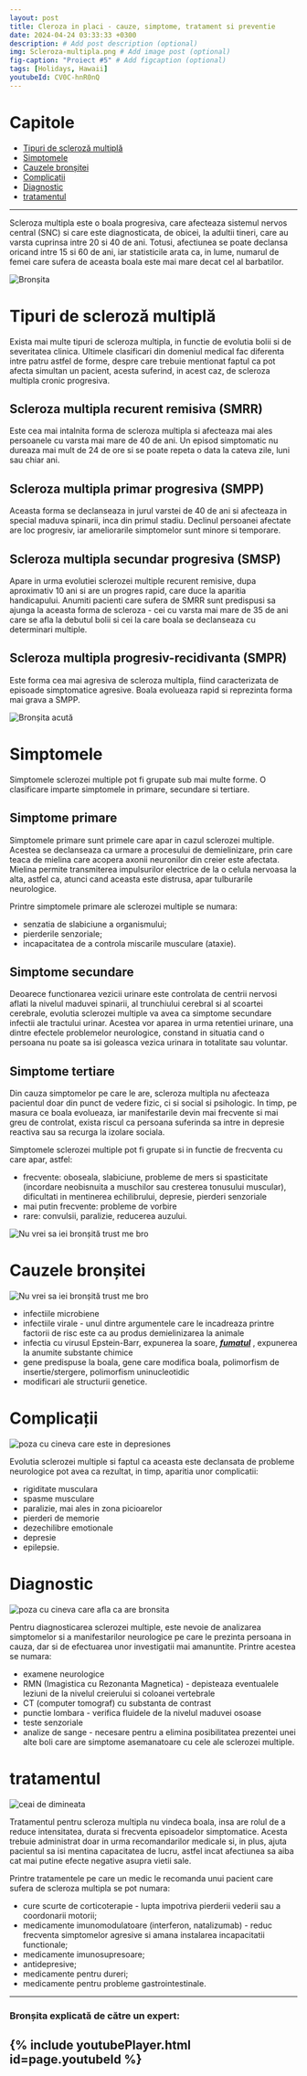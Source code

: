 ```yaml
---
layout: post
title: Cleroza in placi - cauze, simptome, tratament si preventie
date: 2024-04-24 03:33:33 +0300
description: # Add post description (optional)
img: Scleroza-multipla.png # Add image post (optional)
fig-caption: "Proiect #5" # Add figcaption (optional)
tags: [Holidays, Hawaii]
youtubeId: CV0C-hnR0nQ
---
```


# **Capitole**
* <A href="#Tipuri-de-scleroză-multiplă">Tipuri de scleroză multiplă</A>
* <A href="#simptomele">Simptomele</A>
* <A href="#cauzele-bronșitei">Cauzele bronșitei</A>
* <A href="#complicații">Complicații</A>
* <A href="#diagnostic">Diagnostic</A>
* <A href="#tratamentul">tratamentul</A>

---

Scleroza multipla este o boala progresiva, care afecteaza sistemul nervos central (SNC) si care este diagnosticata, de obicei, la adultii tineri, care au varsta cuprinsa intre 20 si 40 de ani. Totusi, afectiunea se poate declansa oricand intre 15 si 60 de ani, iar statisticile arata ca, in lume, numarul de femei care sufera de aceasta boala este mai mare decat cel al barbatilor.

![Bronșita]({{site.baseurl}}/assets/img/scleroza-multipla.jpg)

# **Tipuri de scleroză multiplă**
Exista mai multe tipuri de scleroza multipla, in functie de evolutia bolii si de severitatea clinica. Ultimele clasificari din domeniul medical fac diferenta intre patru astfel de forme, despre care trebuie mentionat faptul ca pot afecta simultan un pacient, acesta suferind, in acest caz, de scleroza multipla cronic progresiva.

## **Scleroza multipla recurent remisiva (SMRR)**
Este cea mai intalnita forma de scleroza multipla si afecteaza mai ales persoanele cu varsta mai mare de 40 de ani. Un episod simptomatic nu dureaza mai mult de 24 de ore si se poate repeta o data la cateva zile, luni sau chiar ani.

## **Scleroza multipla primar progresiva (SMPP)**
Aceasta forma se declanseaza in jurul varstei de 40 de ani si afecteaza in special maduva spinarii, inca din primul stadiu. Declinul persoanei afectate are loc progresiv, iar ameliorarile simptomelor sunt minore si temporare.

## **Scleroza multipla secundar progresiva (SMSP)**
Apare in urma evolutiei sclerozei multiple recurent remisive, dupa aproximativ 10 ani si are un progres rapid, care duce la aparitia handicapului. Anumiti pacienti care sufera de SMRR sunt predispusi sa ajunga la aceasta forma de scleroza - cei cu varsta mai mare de 35 de ani care se afla la debutul bolii si cei la care boala se declanseaza cu determinari multiple.

## **Scleroza multipla progresiv-recidivanta (SMPR)**
Este forma cea mai agresiva de scleroza multipla, fiind caracterizata de episoade simptomatice agresive. Boala evolueaza rapid si reprezinta forma mai grava a SMPP.

![Bronșita acută]({{site.baseurl}}/assets/img/6-creiere.jpg)

# **Simptomele**
Simptomele sclerozei multiple pot fi grupate sub mai multe forme. O clasificare imparte simptomele in primare, secundare si tertiare.

## **Simptome primare**
Simptomele primare sunt primele care apar in cazul sclerozei multiple. Acestea se declanseaza ca urmare a procesului de demielinizare, prin care teaca de mielina care acopera axonii neuronilor din creier este afectata. Mielina permite transmiterea impulsurilor electrice de la o celula nervoasa la alta, astfel ca, atunci cand aceasta este distrusa, apar tulburarile neurologice.

Printre simptomele primare ale sclerozei multiple se numara:
* senzatia de slabiciune a organismului;
* pierderile senzoriale;
* incapacitatea de a controla miscarile musculare (ataxie).

## **Simptome secundare**
Deoarece functionarea vezicii urinare este controlata de centrii nervosi aflati la nivelul maduvei spinarii, al trunchiului cerebral si al scoartei cerebrale, evolutia sclerozei multiple va avea ca simptome secundare infectii ale tractului urinar. Acestea vor aparea in urma retentiei urinare, una dintre efectele problemelor neurologice, constand in situatia cand o persoana nu poate sa isi goleasca vezica urinara in totalitate sau voluntar.

## **Simptome tertiare**
Din cauza simptomelor pe care le are, scleroza multipla nu afecteaza pacientul doar din punct de vedere fizic, ci si social si psihologic. In timp, pe masura ce boala evolueaza, iar manifestarile devin mai frecvente si mai greu de controlat, exista riscul ca persoana suferinda sa intre in depresie reactiva sau sa recurga la izolare sociala.

Simptomele sclerozei multiple pot fi grupate si in functie de frecventa cu care apar, astfel:

* frecvente: oboseala, slabiciune, probleme de mers si spasticitate (incordare neobisnuita a muschilor sau cresterea tonusului muscular), dificultati in mentinerea echilibrului, depresie, pierderi senzoriale
* mai putin frecvente: probleme de vorbire
* rare: convulsii, paralizie, reducerea auzului.

![Nu vrei sa iei bronșită trust me bro]({{site.baseurl}}/assets/img/boala-care-schimba-vieti.jpg)

# **Cauzele bronșitei**
![Nu vrei sa iei bronșită trust me bro]({{site.baseurl}}/assets/img/Cauze-IDFK.jpg)
* infectiile microbiene
* infectiile virale - unul dintre argumentele care le incadreaza printre factorii de risc este ca au produs demielinizarea la animale
* infectia cu virusul Epstein-Barr, expunerea la soare,	  **_<u>fumatul</u>_** , expunerea la anumite substante chimice
* gene predispuse la boala, gene care modifica boala, polimorfism de insertie/stergere, polimorfism uninucleotidic
* modificari ale structurii genetice.

# **Complicații**

![poza cu cineva care este in depresiones]({{site.baseurl}}/assets/img/depresiones.jpg)

Evolutia sclerozei multiple si faptul ca aceasta este declansata de probleme neurologice pot avea ca rezultat, in timp, aparitia unor complicatii:

* rigiditate musculara
* spasme musculare
* paralizie, mai ales in zona picioarelor
* pierderi de memorie
* dezechilibre emotionale
* depresie
* epilepsie.

# **Diagnostic**

![poza cu cineva care afla ca are bronsita]({{site.baseurl}}/assets/img/diagnostic.png)

Pentru diagnosticarea sclerozei multiple, este nevoie de analizarea simptomelor si a manifestarilor neurologice pe care le prezinta persoana in cauza, dar si de efectuarea unor investigatii mai amanuntite. Printre acestea se numara:

* examene neurologice
* RMN (Imagistica cu Rezonanta Magnetica) - depisteaza eventualele leziuni de la nivelul creierului si coloanei vertebrale
* CT (computer tomograf) cu substanta de contrast
* punctie lombara - verifica fluidele de la nivelul maduvei osoase
* teste senzoriale
* analize de sange - necesare pentru a elimina posibilitatea prezentei unei alte boli care are simptome asemanatoare cu cele ale sclerozei multiple.

# **tratamentul**

![ceai de dimineata]({{site.baseurl}}/assets/img/poza_cu_niste_ceai_aia_zic.webp)

Tratamentul pentru scleroza multipla nu vindeca boala, insa are rolul de a reduce intensitatea, durata si frecventa episoadelor simptomatice. Acesta trebuie administrat doar in urma recomandarilor medicale si, in plus, ajuta pacientul sa isi mentina capacitatea de lucru, astfel incat afectiunea sa aiba cat mai putine efecte negative asupra vietii sale.

Printre tratamentele pe care un medic le recomanda unui pacient care sufera de scleroza multipla se pot numara:

* cure scurte de corticoterapie - lupta impotriva pierderii vederii sau a coordonarii motorii;
* medicamente imunomodulatoare (interferon, natalizumab) - reduc frecventa simptomelor agresive si amana instalarea incapacitatii functionale;
* medicamente imunosupresoare;
* antidepresive;
* medicamente pentru dureri;
* medicamente pentru probleme gastrointestinale.

---
### Bronșita explicată de către un expert:
{% include youtubePlayer.html id=page.youtubeId %}
---
